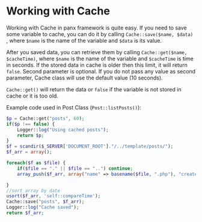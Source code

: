 # Working with Cache

Working with Cache in panx framework is quite easy. If you need to save some variable to cache, you can do it by calling `Cache::save($name, $data) `, where `$name` is the name of the variable and `$data` is its value.

After you saved data, you can retrieve them by calling `Cache::get($name, $cacheTime)`, where `$name` is the name of the variable and `$cacheTime` is time in seconds. If the stored data in cache is older then this limit, it will return `false`. Second parameter is optional. If you do not pass any value as second parameter, Cache class will use  the default value (10 seconds).

`Cache::get()` will return the data or `false` if the variable is not stored in cache or it is too old.

Example code used in Post Class (`Post::listPosts()`):

```php
$p = Cache::get("posts", 60);
if($p !== false) {
    Logger::log("Using cached posts");
    return $p;
}
$f = scandir($_SERVER['DOCUMENT_ROOT']."/../template/posts/");
$f_arr = array();

foreach($f as $file) {
    if($file == "." || $file == "..") continue;
    array_push($f_arr, array("name" => basename($file, ".php"), "created_at" => filectime($_SERVER['DOCUMENT_ROOT']."/../template/posts/$file")));

}
//sort array by date
usort($f_arr, 'self::compareTime');
Cache::save("posts", $f_arr);
Logger::log("Cache saved");
return $f_arr;
```

